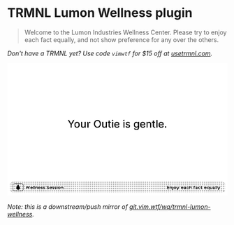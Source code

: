 # TRMNL Lumon Wellness plugin

> Welcome to the Lumon Industries Wellness Center. Please try to enjoy each fact equally, and not show preference for any over the others.

*Don't have a TRMNL yet? Use code `vimwtf` for $15 off at [usetrmnl.com](https://usetrmnl.com/?ref=vimwtf).*

![Your Outie is gentle.](/screenshot.png)

*Note: this is a downstream/push mirror of [git.vim.wtf/wq/trmnl-lumon-wellness](https://git.vim.wtf/wq/trmnl-lumon-wellness).*
